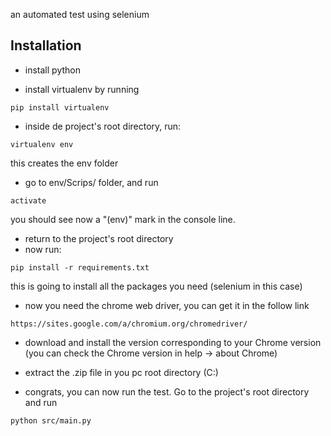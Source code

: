 an automated test using selenium

## Installation

- install python

- install virtualenv by running

```
pip install virtualenv
```

- inside de project's root directory, run:

```
virtualenv env
```

this creates the env folder

- go to env/Scrips/ folder, and run

```
activate
```

you should see now a "(env)" mark in the console line.

- return to the project's root directory
- now run:

```
pip install -r requirements.txt
```

this is going to install all the packages you need (selenium in this case)

- now you need the chrome web driver, you can get it in the follow link

```
https://sites.google.com/a/chromium.org/chromedriver/
```

- download and install the version corresponding to your Chrome version (you can check the Chrome version in help -> about Chrome)

- extract the .zip file in you pc root directory (C:)

- congrats, you can now run the test. Go to the project's root directory and run

```
python src/main.py
```
